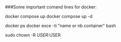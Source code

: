 ###Some important comand lines for docker:

docker compose up <!-- Or you can alsow -->
docker compose up -d

docker ps  <!-- To search for the anme or ne nb of the container-->
docker exce -ti "name or nb container" bash
<!-- Ctrl+d if you want to exit the docker -->
sudo chown -R $USER:$USER <!--So you can open your docker app localhost in the local firefox app -->
